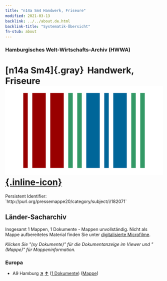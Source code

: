 ```yaml
---
title: "n14a Sm4 Handwerk, Friseure"
modified: 2021-03-13
backlink: ../../about.de.html
backlink-title: "Systematik-Übersicht"
fn-stub: about
---
```


### Hamburgisches Welt-Wirtschafts-Archiv (HWWA)

# [n14a Sm4]{.gray}&#8201; Handwerk, Friseure &#160; [![Wikidata](/images/Wikidata-logo.svg "Wikidata"){.inline-icon}](http://www.wikidata.org/entity/Q104710676)

<div class="hint">Persistent Identifier: `http://purl.org/pressemappe20/category/subject/i/182071`</div>







## Länder-Sacharchiv




Insgesamt 1 Mappen, 1 Dokumente - Mappen unvollständig.
Nicht als Mappe aufbereitetes Material finden Sie unter [digitalisierte Microfilme](/film/h1_sh.de.html).

_Klicken Sie "(xy Dokumente)" für die Dokumentanzeige im Viewer und "(Mappe)" für Mappeninformation._




### Europa

- A9 Hamburg [**&nearr;**](../../../geo/i/140905/about.de.html "Hamburg (alle Mappen)") [**&uarr;**](../../../geo/about.de.html#A9 "Ländersystematik") (<a href="https://pm20.zbw.eu/iiifview/folder/sh/140905,182071" title="über: Hamburg : Handwerk, Friseure" target="_blank">1 Dokumente</a>) ([Mappe](../../../../folder/sh/1409xx/140905/1820xx/182071/about.de.html))








